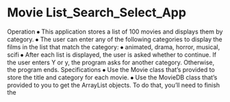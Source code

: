# Movie List_Search_Select_App

Operation
⦁	This application stores a list of 100 movies and displays them by category.
⦁	The user can enter any of the following categories to display the films in the list that match the category:
⦁	animated, drama, horror, musical, scifi
⦁	After each list is displayed, the user is asked whether to continue. If the user enters Y or y, the program asks for another category. Otherwise, the program ends.
Specifications
⦁	Use the Movie class that’s provided to store the title and category for each movie.
⦁	Use the MovieDB class that’s provided to you to get the ArrayList objects. To do that, you’ll need to finish the 
